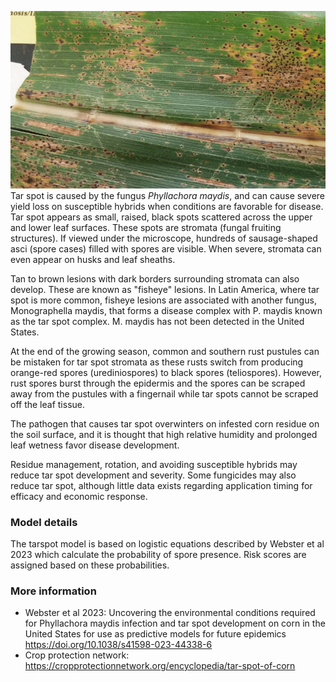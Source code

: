 ![](tar-spot.jpg) Tar spot is caused by the fungus *Phyllachora maydis*, and can cause severe yield loss on susceptible hybrids when conditions are favorable for disease. Tar spot appears as small, raised, black spots scattered across the upper and lower leaf surfaces. These spots are stromata (fungal fruiting structures). If viewed under the microscope, hundreds of sausage-shaped asci (spore cases) filled with spores are visible. When severe, stromata can even appear on husks and leaf sheaths.

Tan to brown lesions with dark borders surrounding stromata can also develop. These are known as "fisheye" lesions. In Latin America, where tar spot is more common, fisheye lesions are associated with another fungus, Monographella maydis, that forms a disease complex with P. maydis known as the tar spot complex. M. maydis has not been detected in the United States.

At the end of the growing season, common and southern rust pustules can be mistaken for tar spot stromata as these rusts switch from producing orange-red spores (urediniospores) to black spores (teliospores). However, rust spores burst through the epidermis and the spores can be scraped away from the pustules with a fingernail while tar spots cannot be scraped off the leaf tissue.

The pathogen that causes tar spot overwinters on infested corn residue on the soil surface, and it is thought that high relative humidity and prolonged leaf wetness favor disease development.

Residue management, rotation, and avoiding susceptible hybrids may reduce tar spot development and severity. Some fungicides may also reduce tar spot, although little data exists regarding application timing for efficacy and economic response.

### Model details

The tarspot model is based on logistic equations described by Webster et al 2023 which calculate the probability of spore presence. Risk scores are assigned based on these probabilities.

### More information

-   Webster et al 2023: Uncovering the environmental conditions required for Phyllachora maydis infection and tar spot development on corn in the United States for use as predictive models for future epidemics <https://doi.org/10.1038/s41598-023-44338-6>
-   Crop protection network: <https://cropprotectionnetwork.org/encyclopedia/tar-spot-of-corn>

